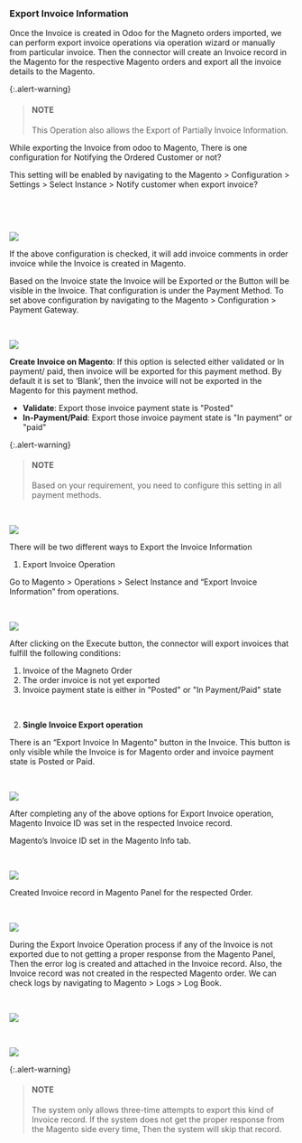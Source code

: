 
### Export Invoice Information



Once the Invoice is created in Odoo for the Magneto orders imported, we can perform export invoice operations via operation wizard or manually from particular invoice. Then the connector will create an Invoice record in the Magento for the respective Magento orders and export all the invoice details to the Magento.



{:.alert-warning} 
> 
> #### NOTE
> 
> This Operation also allows the Export of Partially Invoice Information.
> 
> 
> 


While exporting the Invoice from odoo to Magento, There is one configuration for Notifying the Ordered Customer or not?


This setting will be enabled by navigating to the Magento > Configuration > Settings > Select Instance > Notify customer when export invoice?


 


 


![](./images/4-12-1.png)


If the above configuration is checked, it will add invoice comments in order invoice while the Invoice is created in Magento.


Based on the Invoice state the Invoice will be Exported or the Button will be visible in the Invoice. That configuration is under the Payment Method. To set above configuration by navigating to the Magento > Configuration > Payment Gateway.


 


![](./images/4-12-2.png)


**Create Invoice on Magento**: If this option is selected either validated or In payment/ paid, then invoice will be exported for this payment method. By default it is set to ‘Blank’, then the invoice will not be exported in the Magento for this payment method.


* **Validate**: Export those invoice payment state is "Posted"
* **In-Payment/Paid**: Export those invoice payment state is "In payment" or "paid"



{:.alert-warning} 
> 
> #### NOTE
> 
> Based on your requirement, you need to configure this setting in all payment methods.
> 
> 
> 


 


![](./images/4-12-3.png)


There will be two different ways to Export the Invoice Information


1. Export Invoice Operation


Go to Magento > Operations > Select Instance and “Export Invoice Information” from operations.


 


![](./images/4-12-4.png)


After clicking on the Execute button, the connector will export invoices that fulfill the following conditions:


1. Invoice of the Magneto Order
2. The order invoice is not yet exported
3. Invoice payment state is either in "Posted" or "In Payment/Paid" state


 


2. **Single Invoice Export operation**


There is an “Export Invoice In Magento" button in the Invoice. This button is only visible while the Invoice is for Magento order and invoice payment state is Posted or Paid.


 


![](./images/4-12-5.png)


After completing any of the above options for Export Invoice operation, Magento Invoice ID was set in the respected Invoice record.


Magento’s Invoice ID set in the Magento Info tab.


 


![](./images/4-12-6.png)


Created Invoice record in Magento Panel for the respected Order.


 


![](./images/4-12-7.png)


During the Export Invoice Operation process if any of the Invoice is not exported due to not getting a proper response from the Magento Panel, Then the error log is created and attached in the Invoice record. Also, the Invoice record was not created in the respected Magento order. We can check logs by navigating to Magento > Logs > Log Book.


 


![](./images/4-12-8.png)


 


![](./images/4-12-9.png)



{:.alert-warning} 
> 
> #### NOTE
> 
> The system only allows three-time attempts to export this kind of Invoice record. If the system does not get the proper response from the Magento side every time, Then the system will skip that record.
> 
> 
> 



